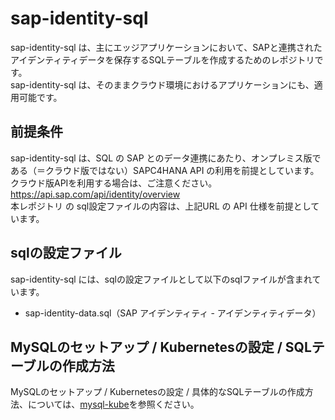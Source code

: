 # sap-identity-sql 
sap-identity-sql は、主にエッジアプリケーションにおいて、SAPと連携されたアイデンティティデータを保存するSQLテーブルを作成するためのレポジトリです。  
sap-identity-sql は、そのままクラウド環境におけるアプリケーションにも、適用可能です。

## 前提条件  
sap-identity-sql は、SQL の SAP とのデータ連携にあたり、オンプレミス版である（＝クラウド版ではない）SAPC4HANA API の利用を前提としています。  
クラウド版APIを利用する場合は、ご注意ください。  
https://api.sap.com/api/identity/overview  
本レポジトリ の sql設定ファイルの内容は、上記URL の API 仕様を前提としています。

## sqlの設定ファイル
sap-identity-sql には、sqlの設定ファイルとして以下のsqlファイルが含まれています。  

* sap-identity-data.sql（SAP アイデンティティ - アイデンティティデータ）

## MySQLのセットアップ / Kubernetesの設定 / SQLテーブルの作成方法
MySQLのセットアップ / Kubernetesの設定 / 具体的なSQLテーブルの作成方法、については、[mysql-kube](https://github.com/latonaio/mysql-kube)を参照ください。